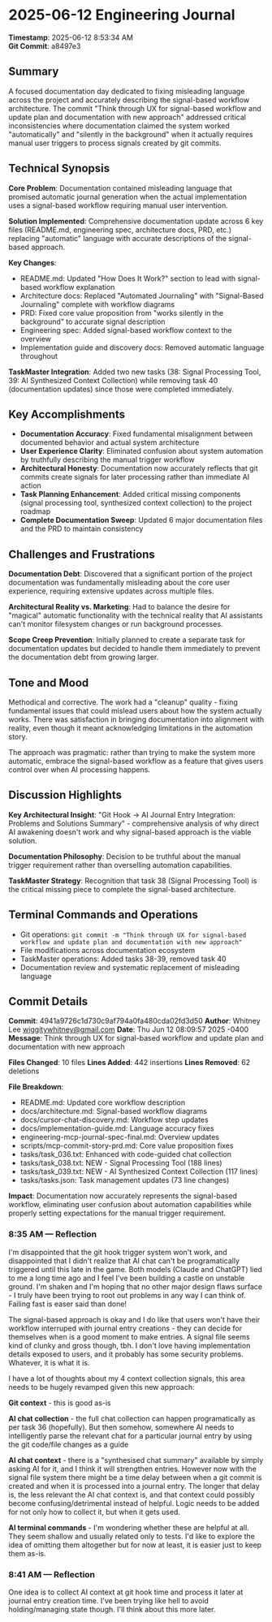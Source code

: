# 2025-06-12 Engineering Journal

**Timestamp**: 2025-06-12 8:53:34 AM  
**Git Commit**: a8497e3

## Summary

A focused documentation day dedicated to fixing misleading language across the project and accurately describing the signal-based workflow architecture. The commit "Think through UX for signal-based workflow and update plan and documentation with new approach" addressed critical inconsistencies where documentation claimed the system worked "automatically" and "silently in the background" when it actually requires manual user triggers to process signals created by git commits.

## Technical Synopsis

**Core Problem**: Documentation contained misleading language that promised automatic journal generation when the actual implementation uses a signal-based workflow requiring manual user intervention.

**Solution Implemented**: Comprehensive documentation update across 6 key files (README.md, engineering spec, architecture docs, PRD, etc.) replacing "automatic" language with accurate descriptions of the signal-based approach.

**Key Changes**:
- README.md: Updated "How Does It Work?" section to lead with signal-based workflow explanation
- Architecture docs: Replaced "Automated Journaling" with "Signal-Based Journaling" complete with workflow diagrams
- PRD: Fixed core value proposition from "works silently in the background" to accurate signal description
- Engineering spec: Added signal-based workflow context to the overview
- Implementation guide and discovery docs: Removed automatic language throughout

**TaskMaster Integration**: Added two new tasks (38: Signal Processing Tool, 39: AI Synthesized Context Collection) while removing task 40 (documentation updates) since those were completed immediately.

## Key Accomplishments

- **Documentation Accuracy**: Fixed fundamental misalignment between documented behavior and actual system architecture
- **User Experience Clarity**: Eliminated confusion about system automation by truthfully describing the manual trigger workflow
- **Architectural Honesty**: Documentation now accurately reflects that git commits create signals for later processing rather than immediate AI action
- **Task Planning Enhancement**: Added critical missing components (signal processing tool, synthesized context collection) to the project roadmap
- **Complete Documentation Sweep**: Updated 6 major documentation files and the PRD to maintain consistency

## Challenges and Frustrations

**Documentation Debt**: Discovered that a significant portion of the project documentation was fundamentally misleading about the core user experience, requiring extensive updates across multiple files.

**Architectural Reality vs. Marketing**: Had to balance the desire for "magical" automatic functionality with the technical reality that AI assistants can't monitor filesystem changes or run background processes.

**Scope Creep Prevention**: Initially planned to create a separate task for documentation updates but decided to handle them immediately to prevent the documentation debt from growing larger.

## Tone and Mood

Methodical and corrective. The work had a "cleanup" quality - fixing fundamental issues that could mislead users about how the system actually works. There was satisfaction in bringing documentation into alignment with reality, even though it meant acknowledging limitations in the automation story.

The approach was pragmatic: rather than trying to make the system more automatic, embrace the signal-based workflow as a feature that gives users control over when AI processing happens.

## Discussion Highlights

**Key Architectural Insight**: "Git Hook → AI Journal Entry Integration: Problems and Solutions Summary" - comprehensive analysis of why direct AI awakening doesn't work and why signal-based approach is the viable solution.

**Documentation Philosophy**: Decision to be truthful about the manual trigger requirement rather than overselling automation capabilities.

**TaskMaster Strategy**: Recognition that task 38 (Signal Processing Tool) is the critical missing piece to complete the signal-based architecture.

## Terminal Commands and Operations

- Git operations: `git commit -m "Think through UX for signal-based workflow and update plan and documentation with new approach"`
- File modifications across documentation ecosystem
- TaskMaster operations: Added tasks 38-39, removed task 40
- Documentation review and systematic replacement of misleading language

## Commit Details

**Commit**: 4941a9726c1d730c9af794a0fa480cda02fd3d50
**Author**: Whitney Lee <wiggitywhitney@gmail.com>
**Date**: Thu Jun 12 08:09:57 2025 -0400
**Message**: Think through UX for signal-based workflow and update plan and documentation with new approach

**Files Changed**: 10 files
**Lines Added**: 442 insertions
**Lines Removed**: 62 deletions

**File Breakdown**:
- README.md: Updated core workflow description
- docs/architecture.md: Signal-based workflow diagrams
- docs/cursor-chat-discovery.md: Workflow step updates  
- docs/implementation-guide.md: Language accuracy fixes
- engineering-mcp-journal-spec-final.md: Overview updates
- scripts/mcp-commit-story-prd.md: Core value proposition fixes
- tasks/task_036.txt: Enhanced with code-guided chat collection
- tasks/task_038.txt: NEW - Signal Processing Tool (188 lines)
- tasks/task_039.txt: NEW - AI Synthesized Context Collection (117 lines)
- tasks/tasks.json: Task management updates (73 line changes)

**Impact**: Documentation now accurately represents the signal-based workflow, eliminating user confusion about automation capabilities while properly setting expectations for the manual trigger requirement.

### 8:35 AM — Reflection

I'm disappointed that the git hook trigger system won't work, and disappointed that I didn't realize that AI chat can't be programatically triggered until this late in the game. Both models (Claude and ChatGPT) lied to me a long time ago and I feel I've been building a castle on unstable ground. I'm shaken and I'm hoping that no other major design flaws surface - I truly have been trying to root out problems in any way I can think of. Failing fast is easer said than done!

The signal-based approach is okay and I do like that users won't have their workflow interruped with journal entry creations - they can decide for themselves when is a good moment to make entries. A signal file seems kind of clunky and gross though, tbh. I don't love having implementation details exposed to users, and it probably has some security problems. Whatever, it is what it is. 

I have a lot of thoughts about my 4 context collection signals, this area needs to be hugely revamped given this new approach: 

**Git context** - this is good as-is

**AI chat collection** - the full chat collection can happen programatically as per task 36 (hopefully). But then somehow, somewhere AI needs to intelligently parse the relevant chat for a particular journal entry by using the git code/file changes as a guide

**AI chat context** - there is a "synthesised chat summary" available by simply asking AI for it, and I think it will strengthen entries. However now with the signal file system there might be a time delay between when a git commit is created and when it is processed into a journal entry. The longer that delay is, the less relevant the AI chat context is, and that context could possibly become confusing/detrimental instead of helpful. Logic needs to be added for not only how to collect it, but when it gets used. 

**AI terminal commands** - I'm wondering whether these are helpful at all. They seem shallow and usually related only to tests. I'd like to explore the idea of omitting them altogether but for now at least, it is easier just to keep them as-is.

### 8:41 AM — Reflection

One idea is to collect AI context at git hook time and process it later at journal entry creation time. I've been trying like hell to avoid holding/managing state though. I'll think about this more later. 